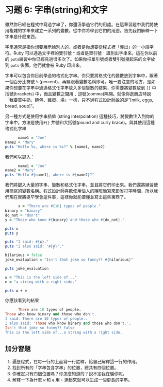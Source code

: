 # 习题 6: 字串(string)和文字

雖然你已經在程式中寫過字串了，你還沒學過它們的用處。在這章習題中我們將使用複雜的字串來建立一系列的變數，從中你將學到它們的用途。首先我們解釋一下字串是什麼東西。

字串通常是指你想要展示給別人的，或者是你想要從程式裡「導出」的一小段字符。Ruby 可以通過文字裡的雙引號 `"` 或者是單引號 `'` 識別出字串來。這在你以前的 `puts`練習中你已經見過很多次了。如果你把單引號或者雙引號括起來的文字放到 `puts` 後面，他們就會被 Ruby 印出來。

字串可以包含你目前學過的格式化字串。你只要將格式化的變數放到字串中，跟著一個百分比符號 `%` (percent)，再緊跟著變數名稱即可。唯一要注意的地方，是如果你想要在字串中通過格式化字串放入多個變數的結果，你需要將變數放到 `[]` 中括號(brackets) 中，而且變數之間用 `,` 逗號(comma)隔開。就像你逛商店時說「我要買牛奶、麵包、雞蛋、湯」一樣，只不過程式設計師說的是”[milk, eggs, bread, soup]”。

另一種方式是使用字串插值 (string interpolation) 這種技巧，將變數注入到你的字串中。方法是使用`#{}` 井號和大括號(pound and curly brace)。與其使用這種格式化字串

```rb
      name1 = "Joe"
name2 = "Mary"
puts "Hello %s, where is %s?" % [name1, name2]

```

我們可以鍵入：

```rb
      name1 = "Joe"
name2 = "Mary"
puts "Hello #{name1}, where is #{name2}?"

```

我們將鍵入大量的字串、變數和格式化字串，並且將它們印出來。我們還將練習使用簡寫的變數名稱。程式設計師喜歡使用惱人的隱晦簡寫來節省打字時間，所以我們現在就將提早學會這件事，這樣你就能讀懂並寫出這些東西了。

```rb
      x = "There are #{10} types of people."
binary = "binary"
do_not = "don't"
y = "Those who know #{binary} and those who #{do_not}."

puts x
puts y

puts "I said: #{x}."
puts "I also said: '#{y}'."

hilarious = false
joke_evaluation = "Isn't that joke so funny?! #{hilarious}"

puts joke_evaluation

w = "This is the left side of..."
e = "a string with a right side."

puts w + e

```

你應該看到的結果

```rb
      There are 10 types of people.
Those who know binary and those who don't.
I said: There are 10 types of people..
I also said: 'Those who know binary and those who don't.'.
Isn't that joke so funny?! false
This is the left side of...a string with a right side.

```

## 加分習題

1.  遍歷程式，在每一行的上面寫一行註釋，給自己解釋這一行的作用。
2.  找到所有的「字串包含字串」的位置，總共有四個位置。
3.  你確定只有四個位置嗎？你怎麼知道的？說不定我在騙你呢。
4.  解釋一下為什麼 `w` 和 `e` 用 `+` 連起來就可以生成一個更長的字串。